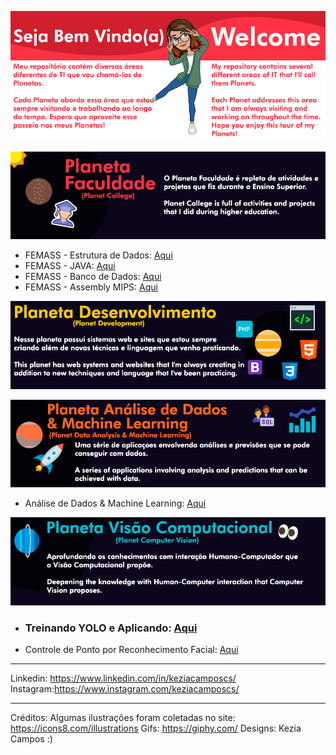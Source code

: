 ![alt text](https://github.com/keziacamposcs/keziacamposcs/blob/main/images/Prancheta%201.png)

![alt text](https://github.com/keziacamposcs/keziacamposcs/blob/main/images/Prancheta%202.png)
* FEMASS - Estrutura de Dados: [Aqui](https://github.com/keziacamposcs/Femass_EstruturaDeDados_C)
* FEMASS - JAVA: [Aqui](https://github.com/keziacamposcs/Femass_Java)
* FEMASS - Banco de Dados: [Aqui](https://github.com/keziacamposcs/Femass_BancoDeDados)
* FEMASS - Assembly MIPS: [Aqui](https://github.com/keziacamposcs/Femass_AssemblyMIPS)

![alt text](https://github.com/keziacamposcs/keziacamposcs/blob/main/images/Prancheta%203.png)


![alt text](https://github.com/keziacamposcs/keziacamposcs/blob/main/images/Prancheta%204.png)
* Análise de Dados & Machine Learning: [Aqui](https://github.com/keziacamposcs/AnaliseDeDados-e-MachineLearning)

![alt text](https://github.com/keziacamposcs/keziacamposcs/blob/main/images/Prancheta%205-1.png)
* ### Treinando YOLO e Aplicando: [Aqui](https://github.com/keziacamposcs/TreinandocomYOLOeAplicando)
* Controle de Ponto por Reconhecimento Facial: [Aqui](https://github.com/keziacamposcs/ControlePontoReconhecimentoFacial)

---
Linkedin: https://www.linkedin.com/in/keziacamposcs/
Instagram:https://www.instagram.com/keziacamposcs/


---
Créditos:
Algumas ilustrações foram coletadas no site: https://icons8.com/illustrations
Gifs: https://giphy.com/
Designs: Kezia Campos :)
